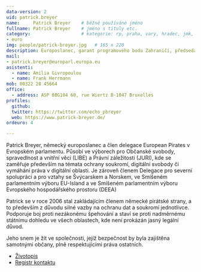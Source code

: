 ```yaml
---
data-version: 2
uid: patrick.breyer
name:     Patrick Breyer  	# běžně používáné jméno
fullname: Patrick Breyer  	# jméno s tituly etc.
category:                 	# kategorie: rp, praha, vary, hradec, jmk, senat
- euro
img: people/patrick-breyer.jpg   # 165 x 220
description: Europoslanec, garant programového bodu Zahraničí, předseda Evroské pirátské strany
mail:
- patrick.breyer@europarl.europa.eu 
asistenti:
  - name: Amilia Givropoulou 
  - name: Frank Herrmann
mob: 00322 28 45664
office: 
  - address: ASP 08G104 60, rue Wiertz B-1047 Bruxelles 
profiles:
  github:
  twitter: https://twitter.com/echo_pbreyer
  web: https://www.patrick-breyer.de/
ordeuro: 4

---
```

Patrick Breyer, německý europoslanec a člen delegace European Pirates v Evropském parlamentu. Působí ve výborech pro Občanské svobody, spravedlnost a vnitřní věci (LIBE) a Právní záležitosti (JURI), kde se zaměřuje především na témata ochrany soukromí, digitální svobody či vymáhání práva v digitální oblasti. Je zároveň členem Delegace pro severní spolupráci a pro vztahy se Švýcarskem a Norskem, ve Smíšeném parlamentním výboru EU-Island a ve Smíšeném parlamentním výboru Evropského hospodářského prostoru (DEEA)

Patrick se v roce 2006 stal zakládajícím členem německé pirátské strany, a to především z důvodu silné vazby na ochranu dat a soukromí jednotlivce. Podporuje boj proti nezákonému špehování a staví se proti nadměrnému státnímu dohledu ve všech oblastech, kde není prokázán jasný legální důvod. 

Jeho snem je žít ve společnosti, jejíž bezpečnost by byla zajištěna samotnými občany, plně respektujícími práva ostatních.

* [Životopis](https://www.europarl.europa.eu/meps/cs/197431/PATRICK_BREYER/cv#mep-card-content)
* [Registr kontaktu](https://www.europarl.europa.eu/meps/cs/197431/PATRICK_BREYER/meetings/past#mep-card-content)
